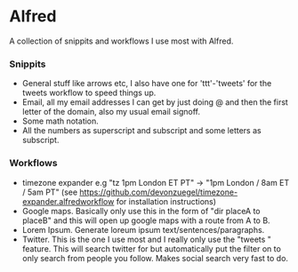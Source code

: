 # Alfred
A collection of snippits and workflows I use most with Alfred. 

### Snippits
* General stuff like arrows etc, I also have one for 'ttt'-'tweets' for the tweets workflow to speed things up.
* Email, all my email addresses I can get by just doing @ and then the first letter of the domain, also my usual email signoff.
* Some math notation.
* All the numbers as superscript and subscript and some letters as subscript.

### Workflows
* timezone expander e.g "tz 1pm London ET PT" →  "1pm London / 8am ET / 5am PT"
  (see https://github.com/devonzuegel/timezone-expander.alfredworkflow for installation instructions)
* Google maps. Basically only use this in the form of "dir placeA to placeB" and this will open up google maps with a route from A to B.
* Lorem Ipsum. Generate loreum ipsum text/sentences/paragraphs.
* Twitter. This is the one I use most and I really only use the "tweets <query>" feature. This will search twitter for <query> but automatically put 
  the filter on to only search from people you follow. Makes social search very fast to do. 

